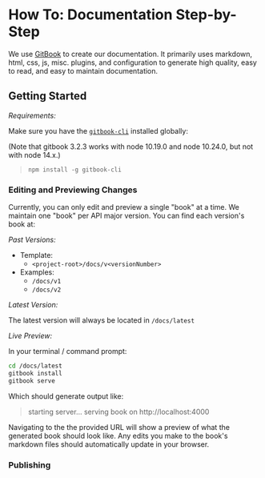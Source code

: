 # How To: Documentation Step-by-Step

We use [GitBook](https://www.gitbook.com/) to create our documentation. It primarily uses markdown, html, css, js, misc. plugins, and configuration to generate high quality, easy to read, and easy to maintain documentation.

## Getting Started

_Requirements:_

Make sure you have the [`gitbook-cli`](https://www.npmjs.com/package/gitbook-cli) installed globally:

(Note that gitbook 3.2.3 works with node 10.19.0 and node 10.24.0, but not with node 14.x.)
> `npm install -g gitbook-cli`

### Editing and Previewing Changes

Currently, you can only edit and preview a single "book" at a time. We maintain one "book" per API major version. You can find each version's book at:

_Past Versions:_

- Template:
  - `<project-root>/docs/v<versionNumber>`
- Examples:
  - `/docs/v1`
  - `/docs/v2`

_Latest Version:_

The latest version will always be located in `/docs/latest`

_Live Preview:_

In your terminal / command prompt:

```bash
cd /docs/latest
gitbook install
gitbook serve
```

Which should generate output like:

> starting server...
> serving book on http://localhost:4000

Navigating to the the provided URL will show a preview of what the generated book should look like. Any edits you make to the book's markdown files should automatically update in your browser.

### Publishing
